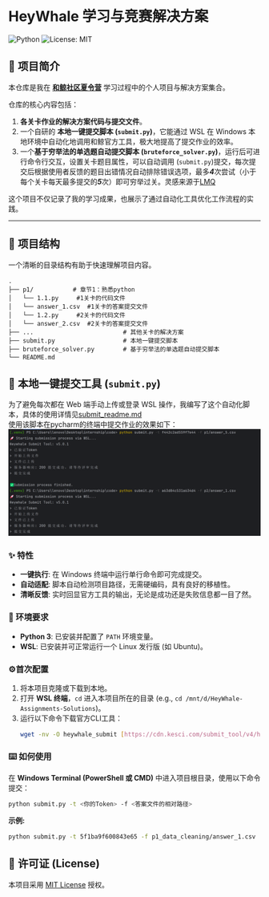 # HeyWhale 学习与竞赛解决方案

![Python](https://img.shields.io/badge/Python-3.8+-blue.svg)
![License: MIT](https://img.shields.io/badge/License-MIT-yellow.svg)

## 📖 项目简介

本仓库是我在 **[和鲸社区夏令营](https://www.heywhale.com/landing/2025summercamp)** 学习过程中的个人项目与解决方案集合。

仓库的核心内容包括：
1.  **各关卡作业的解决方案代码与提交文件**。
2.  一个自研的 **本地一键提交脚本 (`submit.py`)**，它能通过 WSL 在 Windows 本地环境中自动化地调用和鲸官方工具，极大地提高了提交作业的效率。
3.  一个**基于穷举法的单选题自动提交脚本 (`bruteforce_solver.py`)**，运行后可进行命令行交互，设置关卡题目属性，可以自动调用 (`submit.py`)提交，每次提交后根据使用者反馈的题目出错情况自动排除错误选项，最多***4***次尝试（小于每个关卡每天最多提交的***5***次）即可穷举过关。灵感来源于[LMQ](https://github.com/Lmq0)

这个项目不仅记录了我的学习成果，也展示了通过自动化工具优化工作流程的实践。

---

## 📂 项目结构

一个清晰的目录结构有助于快速理解项目内容。

```
.
├── p1/           # 章节1：熟悉python
│   └── 1.1.py     #1关卡的代码文件
│   └── answer_1.csv  #1关卡的答案提交文件
│   └── 1.2.py     #2关卡的代码文件
│   └── answer_2.csv  #2关卡的答案提交文件
├── ...                         # 其他关卡的解决方案
├── submit.py                   # 本地一键提交脚本
├── bruteforce_solver.py        # 基于穷举法的单选题自动提交脚本
└── README.md                   
```

## 🚀 本地一键提交工具 (`submit.py`)

为了避免每次都在 Web 端手动上传或登录 WSL 操作，我编写了这个自动化脚本，具体的使用详情见[submit_readme.md](./submit_readme.md)   
使用该脚本在pycharm的终端中提交作业的效果如下：
![使用效果](./assets/usecase.png)

### ✨ 特性
* **一键执行**: 在 Windows 终端中运行单行命令即可完成提交。
* **自动适配**: 脚本自动检测项目路径，无需硬编码，具有良好的移植性。
* **清晰反馈**: 实时回显官方工具的输出，无论是成功还是失败信息都一目了然。

### 🔧 环境要求
* **Python 3**: 已安装并配置了 `PATH` 环境变量。
* **WSL**: 已安装并可正常运行一个 Linux 发行版 (如 Ubuntu)。

### ⚙️首次配置
1.  将本项目克隆或下载到本地。
2.  打开 **WSL 终端**，`cd` 进入本项目所在的目录 (e.g., `cd /mnt/d/HeyWhale-Assignments-Solutions`)。
3.  运行以下命令下载官方CLI工具：
    ```bash
    wget -nv -O heywhale_submit [https://cdn.kesci.com/submit_tool/v4/heywhale_submit](https://cdn.kesci.com/submit_tool/v4/heywhale_submit) && chmod +x heywhale_submit
    ```

### ⌨️ 如何使用
在 **Windows Terminal (PowerShell 或 CMD)** 中进入项目根目录，使用以下命令提交：
```bash
python submit.py -t <你的Token> -f <答案文件的相对路径>
```
**示例:**
```bash
python submit.py -t 5f1ba9f600843e65 -f p1_data_cleaning/answer_1.csv
```

## 📄 许可证 (License)

本项目采用 [MIT License](https://opensource.org/licenses/MIT) 授权。
